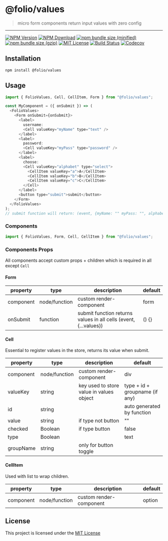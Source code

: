 # @folio/values

> micro form components return input values with zero config

<hr />

[![NPM Version](https://img.shields.io/npm/v/@folio/values.svg)](https://www.npmjs.com/package/@folio/values)
[![NPM Download](https://img.shields.io/npm/dt/@folio/values.svg)](https://www.npmjs.com/package/@folio/values)
[![npm bundle size (minified)](https://img.shields.io/bundlephobia/min/react.svg)](https://www.npmjs.com/package/@folio/values)
[![npm bundle size (gzip)](https://img.shields.io/bundlephobia/minzip/react.svg)](https://www.npmjs.com/package/@folio/values)
[![MIT License](https://img.shields.io/github/license/mashape/apistatus.svg)](https://github.com/jalal246/folio/blob/master/LICENSE)
[![Build Status](https://travis-ci.org/jalal246/folio.svg?branch=master)](https://travis-ci.org/jalal246/folio)
[![Codecov](https://img.shields.io/codecov/c/github/jalal246/folio.svg)](https://codecov.io/gh/jalal246/folio)

## Installation

```
npm install @folio/values
```

## Usage

```js
import { FolioValues, Cell, CellItem, Form } from "@folio/values";

const MyComponent = ({ onSubmit }) => (
  <FolioValues>
    <Form onSubmit={onSubmit}>
      <label>
        username:
        <Cell valueKey="myName" type="text" />
      </label>
      <label>
        password:
        <Cell valueKey="myPass" type="password" />
      </label>
      <label>
        choose:
        <Cell valueKey="alphabet" type="select">
          <CellItem valueKey="a">A</CellItem>
          <CellItem valueKey="b">B</CellItem>
          <CellItem valueKey="c">C</CellItem>
        </Cell>
      </label>
      <button type="submit">submit</button>
    </Form>
  </FolioValues>
);
// submit function will return: (event, {myName: "" myPass: "", alphabet:""})
```

### Components

```js
import { FolioValues, Form, Cell, CellItem } from "@folio/values";
```

### Components Props

All components accept custom props + children which is required in all except `Cell`

<!-- all tables were generated via http://www.tablesgenerator.com/markdown_tables -->

#### Form

| property  | type          | description                                                      | default |
| --------- | ------------- | ---------------------------------------------------------------- | ------- |
| component | node/function | custom render-component                                          | form    |
| onSubmit  | function      | submit function returns values in all cells (event, {...values}) | () {}   |

#### Cell

Essential to register values in the store, returns its value when submit.

| property  | type          | description                              | default                        |
| --------- | ------------- | ---------------------------------------- | ------------------------------ |
| component | node/function | custom render-component                  | div                            |
| valueKey  | string        | key used to store value in values object | type + id + groupname (if any) |
| id        | string        |                                          | auto generated by function     |
| value     | string        | if type not button                       | ""                             |
| checked   | Boolean       | if type button                           | false                          |
| type      | Boolean       |                                          | text                           |
| groupName | string        | only for button toggle                   |                                |

#### CellItem

Used with list to wrap children.

| property  | type          | description             | default |
| --------- | ------------- | ----------------------- | ------- |
| component | node/function | custom render-component | option  |

## License

This project is licensed under the [MIT License](https://github.com/jalal246/folio/blob/master/LICENSE)
